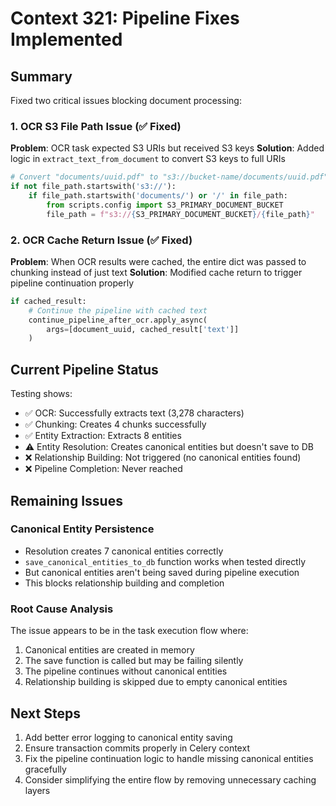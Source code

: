 # Context 321: Pipeline Fixes Implemented

## Summary

Fixed two critical issues blocking document processing:

### 1. OCR S3 File Path Issue (✅ Fixed)
**Problem**: OCR task expected S3 URIs but received S3 keys
**Solution**: Added logic in `extract_text_from_document` to convert S3 keys to full URIs

```python
# Convert "documents/uuid.pdf" to "s3://bucket-name/documents/uuid.pdf"
if not file_path.startswith('s3://'):
    if file_path.startswith('documents/') or '/' in file_path:
        from scripts.config import S3_PRIMARY_DOCUMENT_BUCKET
        file_path = f"s3://{S3_PRIMARY_DOCUMENT_BUCKET}/{file_path}"
```

### 2. OCR Cache Return Issue (✅ Fixed)  
**Problem**: When OCR results were cached, the entire dict was passed to chunking instead of just text
**Solution**: Modified cache return to trigger pipeline continuation properly

```python
if cached_result:
    # Continue the pipeline with cached text
    continue_pipeline_after_ocr.apply_async(
        args=[document_uuid, cached_result['text']]
    )
```

## Current Pipeline Status

Testing shows:
- ✅ OCR: Successfully extracts text (3,278 characters)
- ✅ Chunking: Creates 4 chunks successfully
- ✅ Entity Extraction: Extracts 8 entities
- ⚠️ Entity Resolution: Creates canonical entities but doesn't save to DB
- ❌ Relationship Building: Not triggered (no canonical entities found)
- ❌ Pipeline Completion: Never reached

## Remaining Issues

### Canonical Entity Persistence
- Resolution creates 7 canonical entities correctly
- `save_canonical_entities_to_db` function works when tested directly
- But canonical entities aren't being saved during pipeline execution
- This blocks relationship building and completion

### Root Cause Analysis
The issue appears to be in the task execution flow where:
1. Canonical entities are created in memory
2. The save function is called but may be failing silently
3. The pipeline continues without canonical entities
4. Relationship building is skipped due to empty canonical entities

## Next Steps

1. Add better error logging to canonical entity saving
2. Ensure transaction commits properly in Celery context  
3. Fix the pipeline continuation logic to handle missing canonical entities gracefully
4. Consider simplifying the entire flow by removing unnecessary caching layers